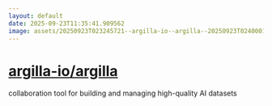 ```yaml
---
layout: default
date: 2025-09-23T11:35:41.909562
image: assets/20250923T023245721--argilla-io--argilla--20250923T024000157--cropped.png
---
```


# [argilla-io/argilla](https://github.com/argilla-io/argilla)

collaboration tool for building and managing high-quality AI datasets
